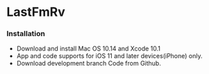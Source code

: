 # LastFmRv
### Installation
- Download and install Mac OS 10.14 and Xcode 10.1
- App and code supports for iOS 11 and later devices(iPhone) only.
- Download development branch Code from Github.
